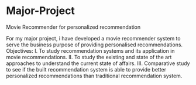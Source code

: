 # Major-Project
Movie Recommender for personalized recommendation

For my major project, i have developed a movie recommender system to serve the business purpose of providing personalised recommendations.
Objectives: I. To study recommendation systems and its application in movie recommendations.
            II. To study the existing and state of the art approaches to understand the current state of affairs.
            III. Comparative study to see if the built recommendation system is able to provide better personalized recommendations than traditional recommendation                              system. 
    
 

